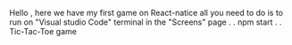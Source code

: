 Hello , here we have my first game on React-natice
all you need to do is to run on "Visual studio Code" 
terminal in the "Screens" page
.
.
npm start
.
.
Tic-Tac-Toe game
